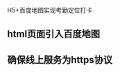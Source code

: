 H5+百度地图实现考勤定位打卡

## html页面引入百度地图
<script type="text/javascript" src="https://api.map.baidu.com/api?v=2.0&ak=您的密钥&s=1"></script>

## 确保线上服务为https协议 

